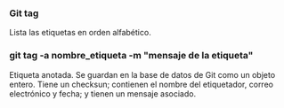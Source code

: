 ### Git tag
Lista las etiquetas en orden alfabético.

### git tag -a nombre_etiqueta -m "mensaje de la etiqueta"

Etiqueta anotada. Se guardan en la base de datos de Git como un objeto entero. Tiene un checksun; contienen el nombre del etiquetador, correo electrónico y fecha; y tienen un mensaje asociado.
